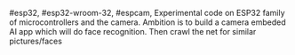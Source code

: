 #esp32, #esp32-wroom-32, #espcam, 
Experimental code on ESP32 family of microcontrollers and the camera.
Ambition is to build a camera embeded AI app which will do face recognition.
Then crawl the net for similar pictures/faces
